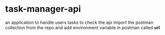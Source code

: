 # task-manager-api
an application to handle users tasks
to check the api import the postman collection from the repo and add environment variable in postman called <strong>url </strong>
